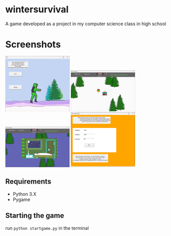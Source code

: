 # wintersurvival
A game developed as a project in my computer science class in high school

# Screenshots
<p float="left">
  <img src="screenshots/survivalgame_startscreen_Screenshot.png" width="200" />
  <img src="screenshots/survivalgame_ingame_day_Screenshot.png" width="200" />
  <img src="screenshots/survivalgame_ingame_night_Screenshot.png" width="200" />
  <img src="screenshots/survivalgame_settings_Screenshot%20.png" width="200" />
</p>

## Requirements
- Python 3.X
- Pygame 

## Starting the game
run 
```python startgame.py``` in the terminal